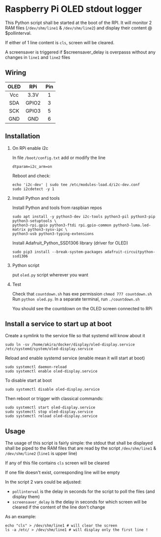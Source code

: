 # Raspberry Pi OLED stdout logger

This Python script shall be started at the boot of the RPI. It will monitor 2 RAM files (`/dev/shm/line1` & `/dev/shm/line2`) and display their content @ $pollinterval.

If either of 1 line content is `cls`, screen will be cleared.

A screensaver is triggered if $screensaver_delay is overpasss without any changes in `line1` and `line2` files

## Wiring

|OLED | RPi   | Pin |
|:---:|:-----:|:---:|
|Vcc  | 3.3V  | 1   |
|SDA  | GPIO2 | 3   |
|SCK  | GPIO3 | 5   |
|GND  | GND   | 6   |

## Installation

1. On RPi enable i2c

    In file `/boot/config.txt` add or modify the line

    ```
    dtparam=i2c_arm=on
    ```

    Reboot and check:

    ```
    echo 'i2c-dev' | sudo tee /etc/modules-load.d/i2c-dev.conf
    sudo i2cdetect -y 1
    ```

2. Install Python and tools

    Install Python and tools from raspbian repos
    ```
    sudo apt install -y python3-dev i2c-tools python3-pil python3-pip python3-setuptools \
    python3-rpi.gpio python3-ftdi rpi.gpio-common python3-luma.led-matrix python3-sysv-ipc \
    python3-usb python3-typing-extensions
    ```

    Install Adafruit_Python_SSD1306 library (driver for OLED)

    ```
    sudo pip3 install --break-system-packages adafruit-circuitpython-ssd1306
    ```

3. Python script

    put `oled.py` script wherever you want

4. Test

    Check that `countdown.sh` has exe permission `chmod 777 countdown.sh`
    Run `python oled.py`. 
    In a separate terminal, run `./countdown.sh`
    
    You should see the countdown on the OLED screen connected to RPi

## Install a service to start up at boot

Create a symlink to the service file so that systemd will know about it

```
sudo ln -sv /home/akira/docker/display/oled-display.service /etc/systemd/system/oled-display.service
```

Reload and enable systemd service (enable mean it will start at boot)

```
sudo systemctl daemon-reload
sudo systemctl enable oled-display.service
```

To disable start at boot

```
sudo systemctl disable oled-display.service
```

Then reboot or trigger with classical commands:

```
sudo systemctl start oled-display.service
sudo systemctl stop oled-display.service
sudo systemctl reload oled-display.service
```


## Usage

The usage of this script is fairly simple: the stdout that shall be displayed shall be piped to the RAM files that are read by the script `/dev/shm/line1` & `/dev/shm/line2` (`line1` is upper line)

If any of this file contains `cls` screen will be cleared

If one file doesn't exist, corresponding line will be empty

In the script 2 vars could be adjusted:
 - `pollinterval` is the delay in seconds for the script to poll the files (and display them)
 - `screensaver_delay` is the delay in seconds for which screen will be cleared if the content of the line don't change

As an example:

```
echo "cls" > /dev/shm/line1 # will clear the screen
ls -a /etc/ > /dev/shm/line1 # will display only the first line !
```

